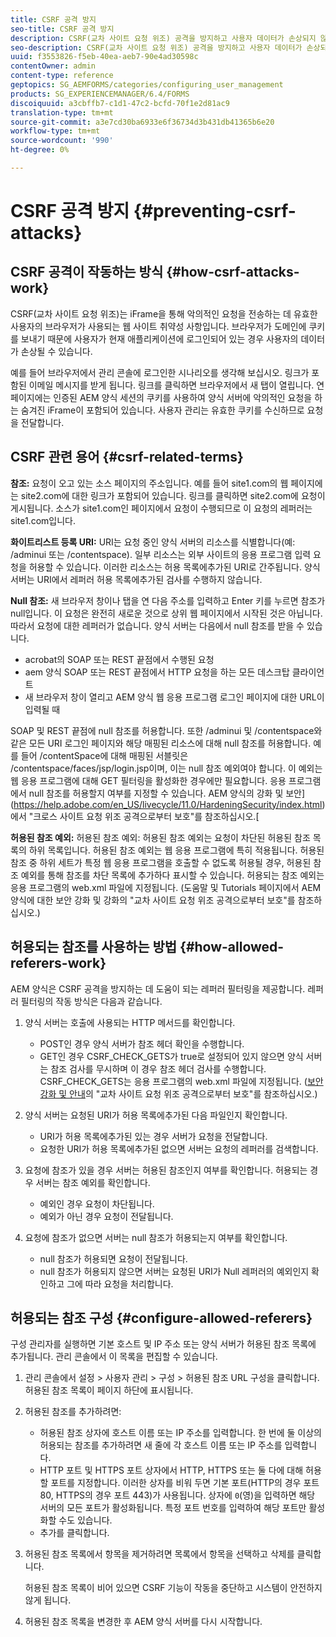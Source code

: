 ```yaml
---
title: CSRF 공격 방지
seo-title: CSRF 공격 방지
description: CSRF(교차 사이트 요청 위조) 공격을 방지하고 사용자 데이터가 손상되지 않도록 보호하는 방법을 알아봅니다.
seo-description: CSRF(교차 사이트 요청 위조) 공격을 방지하고 사용자 데이터가 손상되지 않도록 보호하는 방법을 알아봅니다.
uuid: f3553826-f5eb-40ea-aeb7-90e4ad30598c
contentOwner: admin
content-type: reference
geptopics: SG_AEMFORMS/categories/configuring_user_management
products: SG_EXPERIENCEMANAGER/6.4/FORMS
discoiquuid: a3cbffb7-c1d1-47c2-bcfd-70f1e2d81ac9
translation-type: tm+mt
source-git-commit: a3e7cd30ba6933e6f36734d3b431db41365b6e20
workflow-type: tm+mt
source-wordcount: '990'
ht-degree: 0%

---
```



# CSRF 공격 방지 {#preventing-csrf-attacks}

## CSRF 공격이 작동하는 방식 {#how-csrf-attacks-work}

CSRF(교차 사이트 요청 위조)는 iFrame을 통해 악의적인 요청을 전송하는 데 유효한 사용자의 브라우저가 사용되는 웹 사이트 취약성 사항입니다. 브라우저가 도메인에 쿠키를 보내기 때문에 사용자가 현재 애플리케이션에 로그인되어 있는 경우 사용자의 데이터가 손상될 수 있습니다.

예를 들어 브라우저에서 관리 콘솔에 로그인한 시나리오를 생각해 보십시오. 링크가 포함된 이메일 메시지를 받게 됩니다. 링크를 클릭하면 브라우저에서 새 탭이 열립니다. 연 페이지에는 인증된 AEM 양식 세션의 쿠키를 사용하여 양식 서버에 악의적인 요청을 하는 숨겨진 iFrame이 포함되어 있습니다. 사용자 관리는 유효한 쿠키를 수신하므로 요청을 전달합니다.

## CSRF 관련 용어 {#csrf-related-terms}

**참조:** 요청이 오고 있는 소스 페이지의 주소입니다. 예를 들어 site1.com의 웹 페이지에는 site2.com에 대한 링크가 포함되어 있습니다. 링크를 클릭하면 site2.com에 요청이 게시됩니다. 소스가 site1.com인 페이지에서 요청이 수행되므로 이 요청의 레퍼러는 site1.com입니다.

**화이트리스트 등록 URI:** URI는 요청 중인 양식 서버의 리소스를 식별합니다(예: /adminui 또는 /contentspace). 일부 리소스는 외부 사이트의 응용 프로그램 입력 요청을 허용할 수 있습니다. 이러한 리소스는 허용 목록에추가된 URI로 간주됩니다. 양식 서버는 URI에서 레퍼러 허용 목록에추가된 검사를 수행하지 않습니다.

**Null 참조:** 새 브라우저 창이나 탭을 연 다음 주소를 입력하고 Enter 키를 누르면 참조가 null입니다. 이 요청은 완전히 새로운 것으로 상위 웹 페이지에서 시작된 것은 아닙니다.따라서 요청에 대한 레퍼러가 없습니다. 양식 서버는 다음에서 null 참조를 받을 수 있습니다.

* acrobat의 SOAP 또는 REST 끝점에서 수행된 요청
* aem 양식 SOAP 또는 REST 끝점에서 HTTP 요청을 하는 모든 데스크탑 클라이언트
* 새 브라우저 창이 열리고 AEM 양식 웹 응용 프로그램 로그인 페이지에 대한 URL이 입력될 때

SOAP 및 REST 끝점에 null 참조를 허용합니다. 또한 /adminui 및 /contentspace와 같은 모든 URI 로그인 페이지와 해당 매핑된 리소스에 대해 null 참조를 허용합니다. 예를 들어 /contentSpace에 대해 매핑된 서블릿은 /contentspace/faces/jsp/login.jsp이며, 이는 null 참조 예외여야 합니다. 이 예외는 웹 응용 프로그램에 대해 GET 필터링을 활성화한 경우에만 필요합니다. 응용 프로그램에서 null 참조를 허용할지 여부를 지정할 수 있습니다. AEM 양식의 강화 및 보안](https://help.adobe.com/en_US/livecycle/11.0/HardeningSecurity/index.html)에서 &quot;크로스 사이트 요청 위조 공격으로부터 보호&quot;를 참조하십시오.[

**허용된 참조 예외:** 허용된 참조 예외: 허용된 참조 예외는 요청이 차단된 허용된 참조 목록의 하위 목록입니다. 허용된 참조 예외는 웹 응용 프로그램에 특히 적용됩니다. 허용된 참조 중 하위 세트가 특정 웹 응용 프로그램을 호출할 수 없도록 허용될 경우, 허용된 참조 예외를 통해 참조를 차단 목록에 추가하다 표시할 수 있습니다. 허용되는 참조 예외는 응용 프로그램의 web.xml 파일에 지정됩니다. (도움말 및 Tutorials 페이지에서 AEM 양식에 대한 보안 강화 및 강화의 &quot;교차 사이트 요청 위조 공격으로부터 보호&quot;를 참조하십시오.)

## 허용되는 참조를 사용하는 방법 {#how-allowed-referers-work}

AEM 양식은 CSRF 공격을 방지하는 데 도움이 되는 레퍼러 필터링을 제공합니다. 레퍼러 필터링의 작동 방식은 다음과 같습니다.

1. 양식 서버는 호출에 사용되는 HTTP 메서드를 확인합니다.

   * POST인 경우 양식 서버가 참조 헤더 확인을 수행합니다.
   * GET인 경우 CSRF_CHECK_GETS가 true로 설정되어 있지 않으면 양식 서버는 참조 검사를 무시하며 이 경우 참조 헤더 검사를 수행합니다. CSRF_CHECK_GETS는 응용 프로그램의 web.xml 파일에 지정됩니다. ([보안 강화 및 안내](https://help.adobe.com/en_US/livecycle/11.0/HardeningSecurity/index.html)의 &quot;교차 사이트 요청 위조 공격으로부터 보호&quot;를 참조하십시오.)

1. 양식 서버는 요청된 URI가 허용 목록에추가된 다음 파일인지 확인합니다.

   * URI가 허용 목록에추가된 있는 경우 서버가 요청을 전달합니다.
   * 요청한 URI가 허용 목록에추가된 없으면 서버는 요청의 레퍼러를 검색합니다.

1. 요청에 참조가 있을 경우 서버는 허용된 참조인지 여부를 확인합니다. 허용되는 경우 서버는 참조 예외를 확인합니다.

   * 예외인 경우 요청이 차단됩니다.
   * 예외가 아닌 경우 요청이 전달됩니다.

1. 요청에 참조가 없으면 서버는 null 참조가 허용되는지 여부를 확인합니다.

   * null 참조가 허용되면 요청이 전달됩니다.
   * null 참조가 허용되지 않으면 서버는 요청된 URI가 Null 레퍼러의 예외인지 확인하고 그에 따라 요청을 처리합니다.

## 허용되는 참조 구성 {#configure-allowed-referers}

구성 관리자를 실행하면 기본 호스트 및 IP 주소 또는 양식 서버가 허용된 참조 목록에 추가됩니다. 관리 콘솔에서 이 목록을 편집할 수 있습니다.

1. 관리 콘솔에서 설정 > 사용자 관리 > 구성 > 허용된 참조 URL 구성을 클릭합니다.허용된 참조 목록이 페이지 하단에 표시됩니다.
1. 허용된 참조를 추가하려면:

   * 허용된 참조 상자에 호스트 이름 또는 IP 주소를 입력합니다. 한 번에 둘 이상의 허용되는 참조를 추가하려면 새 줄에 각 호스트 이름 또는 IP 주소를 입력합니다.
   * HTTP 포트 및 HTTPS 포트 상자에서 HTTP, HTTPS 또는 둘 다에 대해 허용할 포트를 지정합니다. 이러한 상자를 비워 두면 기본 포트(HTTP의 경우 포트 80, HTTPS의 경우 포트 443)가 사용됩니다. 상자에 `0`(영)을 입력하면 해당 서버의 모든 포트가 활성화됩니다. 특정 포트 번호를 입력하여 해당 포트만 활성화할 수도 있습니다.
   * 추가를 클릭합니다.

1. 허용된 참조 목록에서 항목을 제거하려면 목록에서 항목을 선택하고 삭제를 클릭합니다.

   허용된 참조 목록이 비어 있으면 CSRF 기능이 작동을 중단하고 시스템이 안전하지 않게 됩니다.

1. 허용된 참조 목록을 변경한 후 AEM 양식 서버를 다시 시작합니다.


